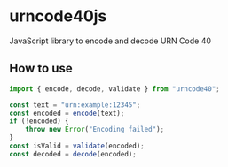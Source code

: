 # urncode40js

JavaScript library to encode and decode URN Code 40

## How to use

```typescript
import { encode, decode, validate } from "urncode40";

const text = "urn:example:12345";
const encoded = encode(text);
if (!encoded) {
    throw new Error("Encoding failed");
}
const isValid = validate(encoded);
const decoded = decode(encoded); 
```